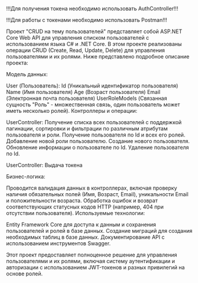 !!!Для получения токена необходимо использовать AuthController!!!

!!!Для работы с токенами необходимо использовать Postman!!!

Проект "CRUD на тему пользователей" представляет собой ASP.NET Core Web API для управления списком пользователей с использованием языка C# и .NET Core. В этом проекте реализованы операции CRUD (Create, Read, Update, Delete) для управления пользователями и их ролями. Ниже представлено подробное описание проекта:

Модель данных:

User (Пользователь):
Id (Уникальный идентификатор пользователя)
Name (Имя пользователя)
Age (Возраст пользователя)
Email (Электронная почта пользователя)
UserRoleModels (Связанная сущность "Роль" - множественная связь, один пользователь может иметь несколько ролей).
Контроллеры и операции:

UserController:
Получение списка всех пользователей с поддержкой пагинации, сортировки и фильтрации по различным атрибутам пользователя и роли.
Получение пользователя по Id и всех его ролей.
Добавление новой роли пользователю.
Создание нового пользователя.
Обновление информации о пользователе по Id.
Удаление пользователя по Id.

UserController:
Выдача токена

Бизнес-логика:

Проводится валидация данных в контроллерах, включая проверку наличия обязательных полей (Имя, Возраст, Email), уникальности Email и положительности возраста.
Обработка ошибок и возврат соответствующих статусных кодов HTTP (например, 404 при отсутствии пользователя).
Используемые технологии:

Entity Framework Core  для доступа к данным и сохранения пользователей и ролей в базе данных.
Создание миграций для создания необходимых таблиц в базе данных.
Документирование API с использованием инструментов Swagger.

Этот проект предоставляет полноценное решение для управления пользователями и их ролями, включая систему аутентификации и авторизации с использованием JWT-токенов и разных привилегий на основе ролей.
